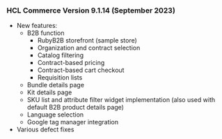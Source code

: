 ### HCL Commerce Version 9.1.14 (September 2023)

* New features:
  * B2B function
    * RubyB2B storefront (sample store)
    * Organization and contract selection
    * Catalog filtering
    * Contract-based pricing
    * Contract-based cart checkout
    * Requisition lists
  * Bundle details page
  * Kit details page
  * SKU list and attribute filter widget implementation (also used with default B2B product details page)
  * Language selection
  * Google tag manager integration
* Various defect fixes
